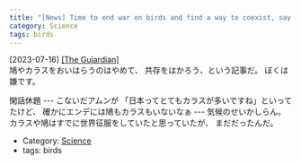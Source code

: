 ```yaml
---
title: "[News] Time to end war on birds and find a way to coexist, say experts ---ぼくは いやです"
category: Science
tags: birds
---
```


[2023-07-16] [[The Gujardian]](https://amp.theguardian.com/environment/2023/jul/14/time-to-end-war-on-birds-and-find-a-way-to-coexist-say-experts?utm_source=pocket_saves)  
 鳩やカラスをおいはらうのはやめて、
共存をはかろう、という記事だ。
ぼくは嫌です。

 閑話休題 ---
こないだアムンが
「日本ってとてもカラスが多いですね」といってたけど、
確かにエンデには鳩もカラスもいないなぁ ---
気候のせいかしらん。
カラスや鳩はすでに世界征服をしていたと思っていたが、
まだだったんだ。

- Category: [Science](https://merapano.github.io/categories.html#Science)
- tags: birds

